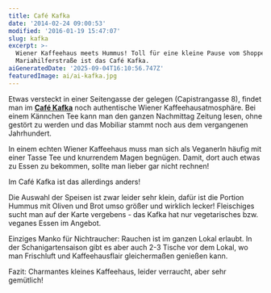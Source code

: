 ```yaml
---
title: Café Kafka
date: '2014-02-24 09:00:53'
modified: '2016-01-19 15:47:07'
slug: kafka
excerpt: >-
  Wiener Kaffeehaus meets Hummus! Toll für eine kleine Pause vom Shoppen auf der
  Mariahilferstraße ist das Café Kafka.
aiGeneratedDate: '2025-09-04T16:10:56.747Z'
featuredImage: ai/ai-kafka.jpg
---
```


Etwas versteckt in einer Seitengasse der gelegen (Capistrangasse 8), findet man im [**Café Kafka**](https://www.facebook.com/pages/caf%C3%A9-kafka/175447475842159?rf=169959473054993) noch authentische Wiener Kaffeehausatmosphäre. Bei einem Kännchen Tee kann man den ganzen Nachmittag Zeitung lesen, ohne gestört zu werden und das Mobiliar stammt noch aus dem vergangenen Jahrhundert.

In einem echten Wiener Kaffeehaus muss man sich als VeganerIn häufig mit einer Tasse Tee und knurrendem Magen begnügen. Damit, dort auch etwas zu Essen zu bekommen, sollte man lieber gar nicht rechnen!

Im Café Kafka ist das allerdings anders!

Die Auswahl der Speisen ist zwar leider sehr klein, dafür ist die Portion Hummus mit Oliven und Brot umso größer und wirklich lecker! Fleischiges sucht man auf der Karte vergebens - das Kafka hat nur vegetarisches bzw. veganes Essen im Angebot.

Einziges Manko für Nichtraucher: Rauchen ist im ganzen Lokal erlaubt. In der Schanigartensaison gibt es aber auch 2-3 Tische vor dem Lokal, wo man Frischluft und Kaffeehausflair gleichermaßen genießen kann.

Fazit: Charmantes kleines Kaffeehaus, leider verraucht, aber sehr gemütlich!
